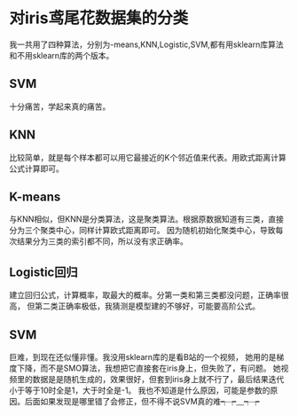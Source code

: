 # 对iris鸢尾花数据集的分类
我一共用了四种算法，分别为-means,KNN,Logistic,SVM,都有用sklearn库算法和不用sklearn库的两个版本。
## SVM
十分痛苦，学起来真的痛苦。
## KNN
比较简单，就是每个样本都可以用它最接近的K个邻近值来代表。用欧式距离计算公式计算即可。
## K-means
与KNN相似，但KNN是分类算法，这是聚类算法。根据原数据知道有三类，直接分为三个聚类中心，同样计算欧式距离即可。
因为随机初始化聚类中心，导致每次结果分为三类的索引都不同，所以没有求正确率。
## Logistic回归
建立回归公式，计算概率，取最大的概率。分第一类和第三类都没问题，正确率很高，
但第二类正确率极低，我猜测是模型建的不够好，可能要高阶公式。
## SVM
巨难，到现在还似懂非懂。我没用sklearn库的是看B站的一个视频，
她用的是梯度下降，而不是SMO算法，我想把它直接套在iris身上，但失败了，有问题。
她视频里的数据是是随机生成的，效果很好，但套到iris身上就不行了，最后结果迭代小于等于10时全是1，大于时全是-1。
我也不知道是什么原因，可能是参数的原因。后面如果发现是哪里错了会修正，但不得不说SVM真的难┭┮﹏┭┮